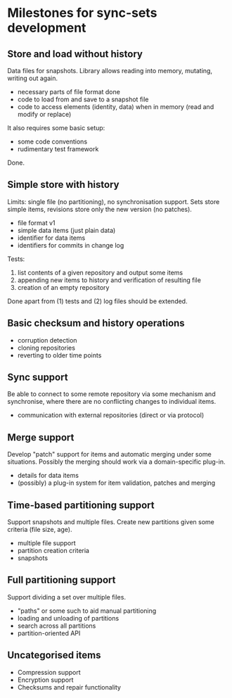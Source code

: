 Milestones for sync-sets development
========================


Store and load without history
----------------------------------------

Data files for snapshots. Library allows reading into memory, mutating, writing
out again.

*   necessary parts of file format done
*   code to load from and save to a snapshot file
*   code to access elements (identity, data) when in memory (read and modify or
    replace)

It also requires some basic setup:

*   some code conventions
*   rudimentary test framework

Done.


Simple store with history
--------------------------------

Limits: single file (no partitioning), no synchronisation support. Sets store
simple items, revisions store only the new version (no patches).

*   file format v1
*   simple data items (just plain data)
*   identifier for data items
*   identifiers for commits in change log

Tests:

1.  list contents of a given repository and output some items
2.  appending new items to history and verification of resulting file
3.  creation of an empty repository

Done apart from (1) tests and (2) log files should be extended.


Basic checksum and history operations
---------------------------------------------------

*   corruption detection
*   cloning repositories
*   reverting to older time points


Sync support
-----------------

Be able to connect to some remote repository via some mechanism and synchronise,
where there are no conflicting changes to individual items.

*   communication with external repositories (direct or via protocol)


Merge support
-------------------

Develop "patch" support for items and automatic merging under some situations.
Possibly the merging should work via a domain-specific plug-in.

*   details for data items
*   (possibly) a plug-in system for item validation, patches and merging


Time-based partitioning support
-------------------------------------------

Support snapshots and multiple files. Create new partitions given some criteria
(file size, age).

*   multiple file support
*   partition creation criteria
*   snapshots


Full partitioning support
---------------------------------

Support dividing a set over multiple files.

*   "paths" or some such to aid manual partitioning
*   loading and unloading of partitions
*   search across all partitions
*   partition-oriented API


Uncategorised items
--------------------------

*   Compression support
*   Encryption support
*   Checksums and repair functionality
